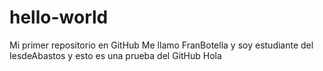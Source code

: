 # hello-world
Mi primer repositorio en GitHub
Me llamo FranBotella y soy estudiante del IesdeAbastos y esto es una prueba del GitHub
Hola
